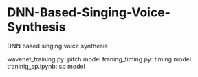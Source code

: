 # DNN-Based-Singing-Voice-Synthesis
DNN based singing voice synthesis 

wavenet_training.py: pitch model
traning_timing.py: timing model
traninig_sp.ipynb: sp model
